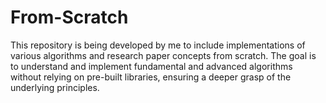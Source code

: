 # From-Scratch

This repository is being developed by me to include implementations of various algorithms and research paper concepts from scratch. The goal is to understand and implement fundamental and advanced algorithms without relying on pre-built libraries, ensuring a deeper grasp of the underlying principles.
